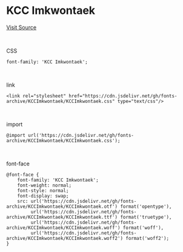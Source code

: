 # KCC Imkwontaek

[Visit Source](https://gongu.copyright.or.kr/gongu/wrt/wrt/view.do?wrtSn=13285735&menuNo=200023)

&nbsp;

CSS

```
font-family: 'KCC Imkwontaek';
```

&nbsp;

link

```
<link rel="stylesheet" href="https://cdn.jsdelivr.net/gh/fonts-archive/KCCImkwontaek/KCCImkwontaek.css" type="text/css"/>
```

&nbsp;

import

```
@import url('https://cdn.jsdelivr.net/gh/fonts-archive/KCCImkwontaek/KCCImkwontaek.css');
```

&nbsp;

font-face

```
@font-face {
    font-family: 'KCC Imkwontaek';
    font-weight: normal;
    font-style: normal;
    font-display: swap;
    src: url('https://cdn.jsdelivr.net/gh/fonts-archive/KCCImkwontaek/KCCImkwontaek.otf') format('opentype'),
         url('https://cdn.jsdelivr.net/gh/fonts-archive/KCCImkwontaek/KCCImkwontaek.ttf') format('truetype'),
         url('https://cdn.jsdelivr.net/gh/fonts-archive/KCCImkwontaek/KCCImkwontaek.woff') format('woff'),
         url('https://cdn.jsdelivr.net/gh/fonts-archive/KCCImkwontaek/KCCImkwontaek.woff2') format('woff2');
}
```
